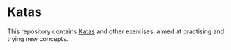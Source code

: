 # Katas

This repository contains [Katas](https://en.wikipedia.org/wiki/Kata_(programming)) and other exercises, aimed at practising and trying new concepts.
